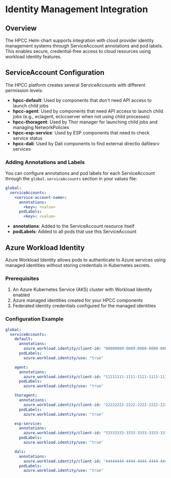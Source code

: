 # Identity Management Integration

## Overview

The HPCC Helm chart supports integration with cloud provider identity management systems through ServiceAccount annotations and pod labels. This enables secure, credential-free access to cloud resources using workload identity features.

## ServiceAccount Configuration

The HPCC platform creates several ServiceAccounts with different permission levels:

- **hpcc-default**: Used by components that don't need API access to launch child jobs
- **hpcc-agent**: Used by components that need API access to launch child jobs (e.g., eclagent, eclccserver when not using child processes)
- **hpcc-thoragent**: Used by Thor manager for launching child jobs and managing NetworkPolicies
- **hpcc-esp-service**: Used by ESP components that need to check service status
- **hpcc-dali**: Used by Dali components to find external directio dafilesrv services

### Adding Annotations and Labels

You can configure annotations and pod labels for each ServiceAccount through the `global.serviceAccounts` section in your values file:

```yaml
global:
  serviceAccounts:
    <service-account-name>:
      annotations:
        <key>: <value>
      podLabels:
        <key>: <value>
```

- **annotations**: Added to the ServiceAccount resource itself
- **podLabels**: Added to all pods that use this ServiceAccount

## Azure Workload Identity

Azure Workload Identity allows pods to authenticate to Azure services using managed identities without storing credentials in Kubernetes secrets.

### Prerequisites

1. An Azure Kubernetes Service (AKS) cluster with Workload Identity enabled
2. Azure managed identities created for your HPCC components
3. Federated identity credentials configured for the managed identities

### Configuration Example

```yaml
global:
  serviceAccounts:
    default:
      annotations:
        azure.workload.identity/client-id: "00000000-0000-0000-0000-000000000000"
      podLabels:
        azure.workload.identity/use: "true"

    agent:
      annotations:
        azure.workload.identity/client-id: "11111111-1111-1111-1111-111111111111"
      podLabels:
        azure.workload.identity/use: "true"

    thoragent:
      annotations:
        azure.workload.identity/client-id: "22222222-2222-2222-2222-222222222222"
      podLabels:
        azure.workload.identity/use: "true"

    esp-service:
      annotations:
        azure.workload.identity/client-id: "33333333-3333-3333-3333-333333333333"
      podLabels:
        azure.workload.identity/use: "true"

    dali:
      annotations:
        azure.workload.identity/client-id: "44444444-4444-4444-4444-444444444444"
      podLabels:
        azure.workload.identity/use: "true"
```
